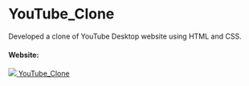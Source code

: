 ﻿# YouTube_Clone
Developed a clone of YouTube Desktop website using HTML and CSS.
<h4>Website:</h4>
<a href="https://bhaviknetam.github.io/YouTube_Clone/">
  <img src="https://th.bing.com/th?id=ODLS.c0f780d9-19dc-4880-9137-f40a77ad8077&w=32&h=32&qlt=90&pcl=fffffa&o=6&pid=1.2" padding-bottom:20px>
</a>
<a href="https://bhaviknetam.github.io/YouTube_Clone/">YouTube_Clone</a>
